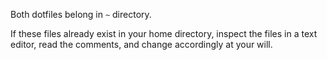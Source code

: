 Both dotfiles belong in `~` directory.

If these files already exist in your home directory, inspect the files in a text editor, read the comments, and change accordingly at your will.